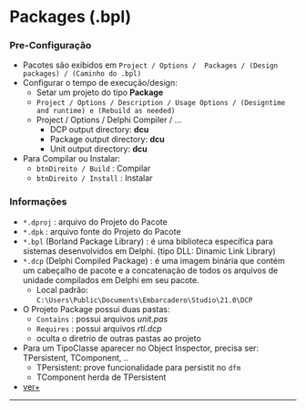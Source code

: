 # Packages (.bpl)

### Pre-Configuração
- Pacotes são exibidos em `Project / Options /  Packages / (Design packages) / (Caminho do .bpl)`
- Configurar o tempo de execução/design:
  - Setar um projeto do tipo __Package__
  - `Project / Options / Description / Usage Options / (Designtime and runtime) e (Rebuild as needed)`
  - Project / Options / Delphi Compiler / ...
    - DCP output directory: __dcu__
    - Package output directory: __dcu__
    - Unit output directory: __dcu__
- Para Compilar ou Instalar:
  - `btnDireito / Build` : Compilar
  - `btnDireito / Install` : Instalar     


### Informações
- `*.dproj` : arquivo do Projeto do Pacote
- `*.dpk` : arquivo fonte do Projeto do Pacote
- `*.bpl` (Borland Package Library) : é uma biblioteca específica para sistemas desenvolvidos em Delphi. (tipo DLL: Dinamic Link Library) 
- `*.dcp` (Delphi Compiled Package)  : é uma imagem binária que contém um cabeçalho de pacote e a concatenação de todos os arquivos de unidade compilados em Delphi em seu pacote.
  - Local padrão: `C:\Users\Public\Documents\Embarcadero\Studio\21.0\DCP`
- O Projeto Package possui duas pastas:
  - `Contains` : possui arquivos *unit.pas*
  - `Requires` : possui arquivos *rtl.dcp*
  - oculta o diretrio de outras pastas ao projeto 
- Para um TipoClasse aparecer no Object Inspector, precisa ser: TPersistent, TComponent, ..
  - TPersistent: prove funcionalidade para persistit no `dfm` 
  - TComponent herda de TPersistent
- [ver+](https://www.devmedia.com.br/quick-tips-como-trabalhar-com-packages-no-delphi/16421)


---- 







